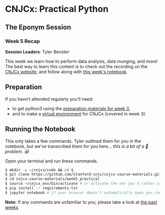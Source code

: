 # CNJCx: Practical Python
## The Eponym Session
### Week 5 Recap

**Session Leaders**: Tyler Benster

This week we learn how to perform data analysis, data munging, and more! The best way to learn this content is to check out the recording on the [CNJCx website][cnjcx_link], and follow along with [this week's notebook](cnjcx_week5_practical_python.ipynb).

## Preparation

If you havn't attended regularly you'll need:
 - to get python3 using the [preparation materials for week 3][python3_link],
 - and to make a [virtual environment][env_link] for CNJCx (covered in week 3). 

## Running the Notebook

This only takes a few commands. Tyler outlined them for you in the notebook, but we've transcribed them for you here... _this is a bit of a :hatching_chick: problem. :satisfied:_

Open your terminal and run these commands. 

```bash
$ mkdir -p ~/cnjcx/code && cd $_
$ git clone https://github.com/stanford-cnjc/cnjcx-course-materials.git
$ cd cnjcx-course-materials/week5_practical
$ source ~/cnjcx_env/bin/activate # or activate the env you'd rather use
$ pip install -r requirements.txt
$ jupyter notebook # if your browser doesn't automatically open you can navigate to the provided link
```

**Note:** If any commands are unfamiliar to you, please take a look at [the past weeks][ow_link]

[python3_link]: https://github.com/stanford-cnjc/cnjcx-course-materials/blob/master/week2_tmux_vim/cnjcx_week2_recap.md#preparation-for-next-session-python-part-i
[env_link]: https://github.com/stanford-cnjc/cnjcx-course-materials/blob/master/week3_python/cnjcx_week3_recap.md#code-along-part-2-virtual-environments
[ow_link]: https://github.com/stanford-cnjc/cnjcx-course-materials
[cnjcx_link]: https://stanford-cnjc.github.io/#/CNJCx#week5
